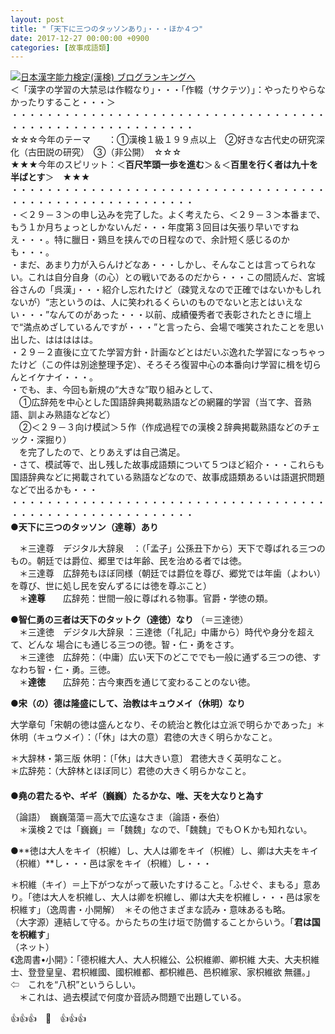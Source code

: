 ```yaml
---
layout: post
title: "「天下に三つのタッソンあり」・・・ほか４つ"
date: 2017-12-27 00:00:00 +0900
categories: [故事成語類]
---
```


[![](/syuusyuu9701/assets/images/「天下に三つのタッソンあり」・・・ほか４つ-br_c_3028_1.gif)](http://blog.with2.net/link.php?1659096:3028 "日本漢字能力検定(漢検) ブログランキングへ")[日本漢字能力検定(漢検) ブログランキングへ](http://blog.with2.net/link.php?1659096:3028)  
＜「漢字の学習の大禁忌は作輟なり」・・・「作輟（サクテツ）」：やったりやらなかったりすること・・・＞  
・・・・・・・・・・・・・・・・・・・・・・・・・・・・・・・・・・・・・・・・・・・・・・・・・・・・・・・・・  
☆☆☆今年のテーマ　　：①漢検１級１９９点以上　②好きな古代史の研究深化（古田説の研究）　③（非公開）　☆☆☆　　  
★★★今年のスピリット：＜**百尺竿頭一歩を進む**＞＆＜**百里を行く者は九十を半ばとす**＞　★★★  
・・・・・・・・・・・・・・・・・・・・・・・・・・・・・・・・・・・・・・・・・・・・・・・・・・・・・・・・・  
・＜２９－３＞の申し込みを完了した。よく考えたら、＜２９－３＞本番まで、もう１か月ちょっとしかないんだ・・・年度第３回目は矢張り早いですねえ・・・。特に臘日・鶏旦を挟んでの日程なので、余計短く感じるのかも・・・。  
・まだ、あまり力が入らんけどなあ・・・しかし、そんなことは言ってられない。これは自分自身（の心）との戦いであるのだから・・・この間読んだ、宮城谷さんの「呉漢」・・・紹介し忘れたけど（疎覚えなので正確ではないかもしれないが）“志というのは、人に笑われるくらいのものでないと志とはいえない・・・”なんてのがあった・・・以前、成績優秀者で表彰されたときに壇上で“満点めざしているんですが・・・”と言ったら、会場で嗤笑されたことを思い出した、ははははは。  
・２９－２直後に立てた学習方針・計画などとはだいぶ逸れた学習になっちゃったけど（この件は別途整理予定）、そろそろ復習中心の本番向け学習に楫を切らんとイケナイ・・・。  
・でも、ま、今回も新規の“大きな”取り組みとして、  
　①広辞苑を中心とした国語辞典掲載熟語などの網羅的学習（当て字、音熟語、訓よみ熟語などなど）　  
　②＜２９－３向け模試＞５作（作成過程での漢検２辞典掲載熟語などのチェック・深掘り）  
　を完了したので、とりあえずは自己満足。  
・さて、模試等で、出し残した故事成語類について５つほど紹介・・・これらも国語辞典などに掲載されている熟語などなので、故事成語類あるいは語選択問題などで出るかも・・・  
・・・・・・・・・・・・・・・・・・・・・・・・・・・・・・・・・・・・・・・・・・・・・・・・・・・・・・・・・  
●**天下に三つのタッソン（達尊）あり**　　　  
  
　＊三達尊　デジタル大辞泉　：（「孟子」公孫丑下から）天下で尊ばれる三つのもの。朝廷では爵位、郷里では年齢、民を治める者では徳。  
　＊三達尊　広辞苑もほぼ同様（朝廷では爵位を尊び、郷党では年歯（よわい）を尊び、世に処し民を安んずるには徳を尊ぶこと）  
　＊**達尊**　　広辞苑：世間一般に尊ばれる物事。官爵・学徳の類。  
  
  
●**智仁勇の三者は天下のタットク（達徳）なり** （＝三達徳）   
　＊三達徳　デジタル大辞泉 ：三達徳（「礼記」中庸から）時代や身分を超えて、どんな 場合にも通じる三つの徳。智・仁・勇をさす。  
　＊三達徳　広辞苑：（中庸）広い天下のどこででも一般に通ずる三つの徳、すなわち智・仁・勇。三徳。  
　＊**達徳**　　広辞苑：古今東西を通じて変わることのない徳。  
  
●**宋（の）德は隆盛にして、治教はキュウメイ（休明）なり**  
  
大学章句「宋朝の徳は盛んとなり、その統治と教化は立派で明らかであった」＊休明（キュウメイ）：（「休」は大の意）君徳の大きく明らかなこと。  
  
＊大辞林・第三版 休明：〔「休」は大きい意〕 君徳大きく英明なこと。  
＊広辞苑：（大辞林とほぼ同じ）君徳の大きく明らかなこと。  
　  
●**堯の君たるや、ギギ（巍巍）たるかな、唯、天を大なりと為す**　  
  
（論語）　巍巍蕩蕩＝高大で広遠なさま（論語・泰伯）  
　＊漢検２では「巍巍」＝「魏魏」なので、「魏魏」でもＯＫかも知れない。  
  
●**徳は大人をキイ（枳維）し、大人は卿をキイ（枳維）し、卿は大夫をキイ（枳維）**し・・・邑は家をキイ（枳維）し・・・  
  
＊枳維（キイ）＝上下がつながって蔽いたすけること。「ふせぐ、まもる」意あり。「徳は大人を枳維し、大人は卿を枳維し、卿は大夫を枳維し・・・邑は家を枳維す」（逸周書・小開解）　＊その他さまざまな読み・意味あるも略。  
（大字源）連結して守る。からたちの生け垣で防備することからいう。「**君は国を枳維す**」  
（ネット）  
《逸周書•小開》：「德枳維大人、大人枳維公、公枳維卿、卿枳維 大夫、大夫枳維士、登登皇皇、君枳維國、國枳維都、都枳維邑、邑枳維家、家枳維欲 無疆。」　⇦　これを“八枳”というらしい。　  
　＊これは、過去模試で何度か音読み問題で出題している。  
  
👍👍👍　🐔　👍👍👍